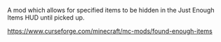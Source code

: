 A mod which allows for specified items to be hidden in the Just Enough Items HUD until picked up.

https://www.curseforge.com/minecraft/mc-mods/found-enough-items
